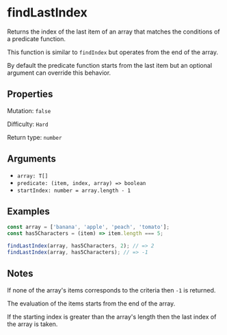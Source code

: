 # findLastIndex

Returns the index of the last item of an array that matches the conditions of a predicate function.

This function is similar to `findIndex` but operates from the end of the array.

By default the predicate function starts from the last item but an optional argument can override this behavior.

## Properties

Mutation: `false`

Difficulty: `Hard`

Return type: `number`

## Arguments

- `array: T[]`
- `predicate: (item, index, array) => boolean`
- `startIndex: number = array.length - 1`

## Examples

```typescript
const array = ['banana', 'apple', 'peach', 'tomato'];
const has5Characters = (item) => item.length === 5;

findLastIndex(array, has5Characters, 2); // => 2
findLastIndex(array, has5Characters); // => -1
```

## Notes

If none of the array's items corresponds to the criteria then `-1` is returned.

The evaluation of the items starts from the end of the array.

If the starting index is greater than the array's length then the last index of the array is taken.

